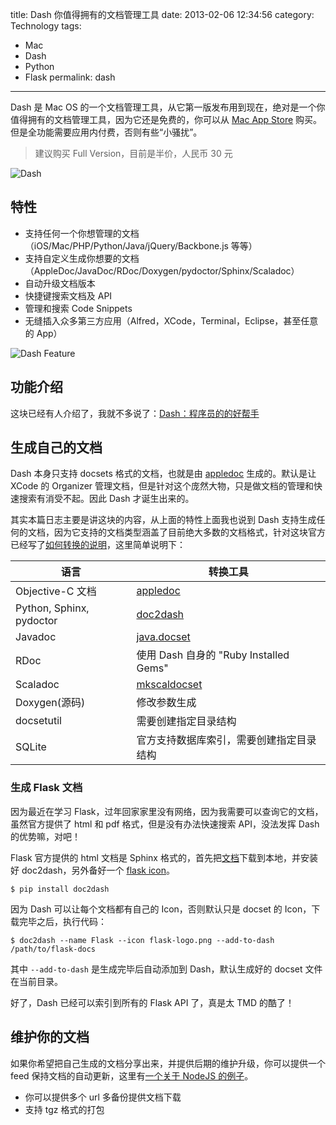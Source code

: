 title: Dash 你值得拥有的文档管理工具
date: 2013-02-06 12:34:56
category: Technology
tags:
- Mac
- Dash
- Python
- Flask
permalink: dash

---

Dash 是 Mac OS 的一个文档管理工具，从它第一版发布用到现在，绝对是一个你值得拥有的文档管理工具，因为它还是免费的，你可以从 [Mac App Store](https://itunes.apple.com/cn/app/dash-docs-snippets/id458034879?mt=12) 购买。但是全功能需要应用内付费，否则有些“小骚扰”。

> 建议购买 Full Version，目前是半价，人民币 30 元

![Dash](http://a1.mzstatic.com/us/r1000/106/Purple/v4/14/50/16/14501624-f6fd-4dae-a2bf-187a5a6417de/icon.175x175-75.png)

## 特性

* 支持任何一个你想管理的文档（iOS/Mac/PHP/Python/Java/jQuery/Backbone.js 等等）
* 支持自定义生成你想要的文档（AppleDoc/JavaDoc/RDoc/Doxygen/pydoctor/Sphinx/Scaladoc）
* 自动升级文档版本
* 快捷键搜索文档及 API
* 管理和搜索 Code Snippets
* 无缝插入众多第三方应用（Alfred，XCode，Terminal，Eclipse，甚至任意的 App）

![Dash Feature](http://a116.phobos.apple.com/us/r1000/079/Purple/v4/ec/c8/d0/ecc8d047-84b0-9202-068b-91082f489f68/mzl.mztawrpk.800x500-75.jpg)

## 功能介绍

这块已经有人介绍了，我就不多说了：[Dash：程序员的的好帮手](http://scriptfans.iteye.com/blog/1543219)


## 生成自己的文档

Dash 本身只支持 docsets 格式的文档，也就是由 [appledoc](http://gentlebytes.com/appledoc/) 生成的。默认是让 XCode 的 Organizer 管理文档，但是针对这个庞然大物，只是做文档的管理和快速搜索有消受不起。因此 Dash 才诞生出来的。

其实本篇日志主要是讲这块的内容，从上面的特性上面我也说到 Dash 支持生成任何的文档，因为它支持的文档类型涵盖了目前绝大多数的文档格式，针对这块官方已经写了[如何转换的说明](http://kapeli.com/docsets)，这里简单说明下：

语言|转换工具    
---|-----      
Objective-C 文档|[appledoc](http://gentlebytes.com/appledoc-docs-examples-basic/)
Python, Sphinx, pydoctor|[doc2dash](http://pypi.python.org/pypi/doc2dash/)
Javadoc|[java.docset](http://kapeli.com/JavaDocset.zip)
RDoc|使用 Dash 自身的 "Ruby Installed Gems"
Scaladoc|[mkscaldocset](https://bitbucket.org/inkytonik/mkscaladocset)
Doxygen(源码)|修改参数生成
docsetutil|需要创建指定目录结构
SQLite|官方支持数据库索引，需要创建指定目录结构


### 生成 Flask 文档

因为最近在学习 Flask，过年回家家里没有网络，因为我需要可以查询它的文档，虽然官方提供了 html 和 pdf 格式，但是没有办法快速搜索 API，没法发挥 Dash 的优势嘛，对吧！

Flask 官方提供的 html 文档是 Sphinx 格式的，首先把[文档](http://flask.pocoo.org/docs/flask-docs.zip)下载到本地，并安装好 doc2dash，另外备好一个 [flask icon](https://bitbucket-assetroot.s3.amazonaws.com/c/photos/2011/Sep/30/flask-logo-2523728525-3_avatar.png)。

```
$ pip install doc2dash
```

因为 Dash 可以让每个文档都有自己的 Icon，否则默认只是 docset 的 Icon，下载完毕之后，执行代码：

```
$ doc2dash --name Flask --icon flask-logo.png --add-to-dash /path/to/flask-docs
```

其中 `--add-to-dash` 是生成完毕后自动添加到 Dash，默认生成好的 docset 文件在当前目录。

好了，Dash 已经可以索引到所有的 Flask API 了，真是太 TMD 的酷了！

## 维护你的文档

如果你希望把自己生成的文档分享出来，并提供后期的维护升级，你可以提供一个 feed 保持文档的自动更新，这里有[一个关于 NodeJS 的例子](http://kapeli.com/feeds/NodeJS.xml)。

* 你可以提供多个 url 多备份提供文档下载
* 支持 tgz 格式的打包
